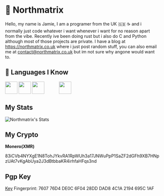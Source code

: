 # 🗻 Northmatrix

Hello, my name is Jamie, I am a programer from the UK 🇬🇧 ☕️ and i normally just code whatever i want whenever i want for no reason apart from the vibe.
Recently ive been doing rust but i also do C and Python although most of those projects are private.
I have a blog at https://northmatrix.co.uk where i just post random stuff, you can also email me at contact@northmatrix.co.uk but im not sure why angone would want to.

## 🧠 Languages I Know

<p align="left">
  <img src="https://cdn.jsdelivr.net/gh/devicons/devicon/icons/rust/rust-original.svg" width="40" />
  <img src="https://cdn.jsdelivr.net/gh/devicons/devicon/icons/python/python-original.svg" width="40" />
  <img src="https://cdn.jsdelivr.net/gh/devicons/devicon/icons/c/c-original.svg" width="40" />
  <img srx="https://user-images.githubusercontent.com/103866722/177392704-2e090995-4c68-4c94-a19c-ec4b9d5ee329.svg", width=40>
  <img src="https://cdn.jsdelivr.net/gh/devicons/devicon/icons/csharp/csharp-original.svg" width="40" />
</p>

## My Stats
![Northmatrix's Stats](https://github-readme-stats.vercel.app/api?username=northmatrix&show_icons=true&theme=onedark)

## My Crypto
**Monero(XMR)**

83iCVb4NYXgE1N8TohJYkvRA1RpWUh3a17JNWuPpP1SaZF2dGFh9XB7HNpzUAt7vKgAbUya2J3dBtbbaKR4irhfaHFqs3nd

## Pgp Key
[Key](https://raw.githubusercontent.com/northmatrix/NorthMatrix/refs/heads/main/public-key.asc) Fingerprint: 7607 76D4 DE0C 6F04 28DD DAD8 4C1A 2194 695C 1AF
